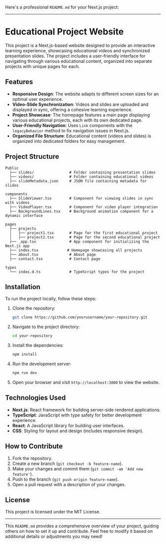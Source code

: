 Here's a professional `README.md` for your Next.js project:

---

# Educational Project Website

This project is a Next.js-based website designed to provide an interactive learning experience, showcasing educational videos and synchronized presentation slides. The project includes a user-friendly interface for navigating through various educational content, organized into separate projects with unique pages for each.

## Features

- **Responsive Design**: The website adapts to different screen sizes for an optimal user experience.
- **Video-Slide Synchronization**: Videos and slides are uploaded and displayed in sync, offering a cohesive learning experience.
- **Project Showcase**: The homepage features a main page displaying various educational projects, each with its own dedicated page.
- **User-Friendly Navigation**: Uses `Link` components with the `legacyBehavior` method to fix navigation issues in Next.js.
- **Organized File Structure**: Educational content (videos and slides) is organized into dedicated folders for easy management.

## Project Structure

```
Public
  ├── slides/                # Folder containing presentation slides
  ├── videos/                # Folder containing educational videos
  ├── slideMetadata.json     # JSON file containing metadata for slides

components
  ├── SlideViewer.tsx        # Component for viewing slides in sync with videos
  ├── VideoPlayer.tsx        # Component for video player integration
  ├── BackgroundLines.tsx    # Background animation component for a dynamic interface

pages
  ├── projects
  │   ├── project1.tsx       # Page for the first educational project
  │   ├── project2.tsx       # Page for the second educational project
  ├── _app.tsx               # App component for initializing the Next.js app
  ├── index.tsx             # Homepage showcasing all projects
  ├── about.tsx              # About page
  ├── contact.tsx            # Contact page

types
  └── index.d.ts             # TypeScript types for the project
```

## Installation

To run the project locally, follow these steps:

1. Clone the repository:
   ```bash
   git clone https://github.com/yourusername/your-repository.git
   ```

2. Navigate to the project directory:
   ```bash
   cd your-repository
   ```

3. Install the dependencies:
   ```bash
   npm install
   ```

4. Run the development server:
   ```bash
   npm run dev
   ```

5. Open your browser and visit `http://localhost:3000` to view the website.

## Technologies Used

- **Next.js**: React framework for building server-side rendered applications.
- **TypeScript**: JavaScript with type safety for better development experience.
- **React**: A JavaScript library for building user interfaces.
- **CSS**: Styling for layout and design (includes responsive design).

## How to Contribute

1. Fork the repository.
2. Create a new branch (`git checkout -b feature-name`).
3. Make your changes and commit them (`git commit -am 'Add new feature'`).
4. Push to the branch (`git push origin feature-name`).
5. Open a pull request with a description of your changes.

## License

This project is licensed under the MIT License.

---

This `README.md` provides a comprehensive overview of your project, guiding others on how to set it up and contribute. Feel free to modify it based on additional details or adjustments you may need!
